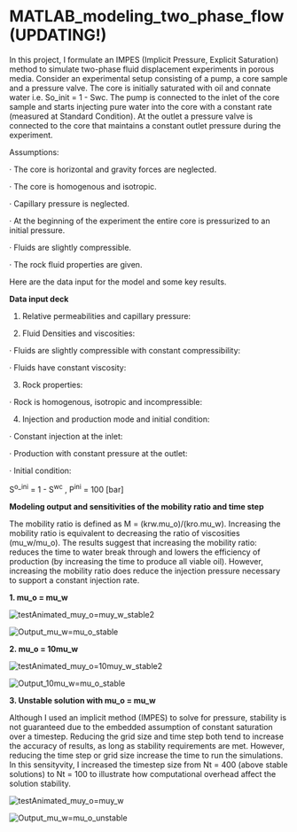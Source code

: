 # MATLAB_modeling_two_phase_flow (UPDATING!)

In this project, I formulate an IMPES (Implicit Pressure, Explicit Saturation) method to simulate two-phase fluid displacement experiments in porous media. Consider an experimental setup consisting of a pump, a core sample and a pressure valve. The core is initially saturated with oil and connate water i.e. So_init = 1 - Swc. The pump is connected to the inlet of the core sample and starts injecting pure water into the core with a constant rate (measured at Standard Condition). At the outlet a pressure valve is connected to the core that maintains a constant outlet pressure during the experiment.


Assumptions:

· The core is horizontal and gravity forces are neglected.

· The core is homogenous and isotropic.

· Capillary pressure is neglected.

· At the beginning of the experiment the entire core is pressurized to an initial pressure.

· Fluids are slightly compressible.

· The rock fluid properties are given.


Here are the data input for the model and some key results.

**Data input deck**

1. Relative permeabilities and capillary pressure:

2. Fluid Densities and viscosities:

· Fluids are slightly compressible with constant compressibility:

· Fluids have constant viscosity:

3. Rock properties:

· Rock is homogenous, isotropic and incompressible:

4. Injection and production mode and initial condition:

· Constant injection at the inlet:

· Production with constant pressure at the outlet:

· Initial condition:

   S<sup>o_ini</sup> = 1 - S<sup>wc</sup> , P<sup>ini</sup> = 100 [bar]


**Modeling output and sensitivities of the mobility ratio and time step**

The mobility ratio is defined as M = (krw.mu_o)/(kro.mu_w). Increasing the mobility ratio is equivalent to decreasing the ratio of viscosities (mu_w/mu_o). The results suggest that increasing the mobility ratio: reduces the time to water break through and lowers the efficiency of production (by increasing the time to produce all viable oil). However, increasing the mobility ratio does reduce the injection pressure necessary to support a constant injection rate.

**1. mu_o = mu_w**

![testAnimated_muy_o=muy_w_stable2](https://user-images.githubusercontent.com/86640902/219100477-30e5523c-839d-4723-962c-1a01ee403478.gif)


![Output_mu_w=mu_o_stable](https://user-images.githubusercontent.com/86640902/219101223-1076c638-db15-4844-aaf9-38801aa84b69.jpg)


**2. mu_o = 10mu_w**

![testAnimated_muy_o=10muy_w_stable2](https://user-images.githubusercontent.com/86640902/219100542-a2bb8634-b695-44d9-959a-bcf49ab8fc25.gif)

![Output_10mu_w=mu_o_stable](https://user-images.githubusercontent.com/86640902/219100790-de0c854f-1f95-4b78-840b-fd5ccbead061.jpg)

**3. Unstable solution with mu_o = mu_w**

Although I used an implicit method (IMPES) to solve for pressure, stability is not guaranteed due to the embedded assumption of constant saturation over a timestep. Reducing the grid size and time step both tend to increase the accuracy of results, as long as stability
requirements are met. However, reducing the time step or grid size increase the time to run the simulations. In this sensityvity, I increased the timestep size from Nt = 400 (above stable solutions) to Nt = 100 to illustrate how computational overhead affect the solution stability.   

![testAnimated_muy_o=muy_w](https://user-images.githubusercontent.com/86640902/219053413-d4b16f24-548b-4912-b58d-d7b184ec41a2.gif)

![Output_mu_w=mu_o_unstable](https://user-images.githubusercontent.com/86640902/219101361-1d59c26b-1282-47b2-ba3e-f49efd3ceb5b.jpg)


